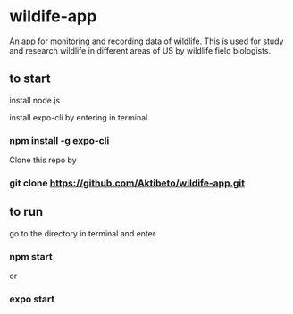 # wildife-app
An app for monitoring and recording data of wildlife. This is used for study and research wildlife in different areas of US by wildlife field biologists.

## to start
install node.js

install expo-cli by entering in terminal 
### npm install -g expo-cli

Clone this repo by 
### git clone https://github.com/Aktibeto/wildife-app.git

## to run
go to the directory in terminal and enter
### npm start 
or 
### expo start